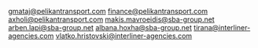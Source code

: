 gmataj@pelikantransport.com
finance@pelikantransport.com
axholi@pelikantransport.com
makis.mavroeidis@sba-group.net
arben.lapi@sba-group.net
albana.hoxha@sba-group.net
tirana@interliner-agencies.com
vlatko.hristovski@interliner-agencies.com
